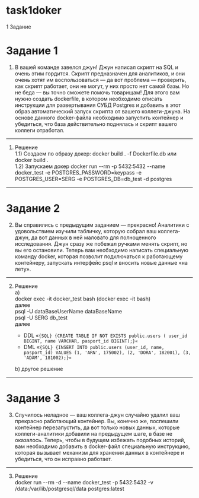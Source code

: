 # task1doker
1 Задание

# Задание 1 
1) В вашей команде завелся джун! Джун написал скрипт на SQL и очень этим гордится. Скрипт предназначен для аналитиков, и они очень хотят им воспользоваться — да вот проблема — проверить, как скрипт работает, они не могут, у них просто нет самой базы. Но не беда — вы точно сможете помочь товарищам! Для этого вам нужно создать dockerfile, в котором необходимо описать инструкции для развертывания СУБД Postgres и добавить в этот образ автоматический запуск скрипта от вашего коллеги-джуна. На основе данного docker-файла необходимо запустить контейнер и убедиться, что база действительно поднялась и скрипт вашего коллеги отработал.
-----------------
1) Решение  
 1.1) Создаем по образу докер:
docker build . -f Dockerfile.db или docker build .    
 1.2) Запускаем докер
docker run --rm -p 5432:5432 --name docker_test -e POSTGRES_PASSWORD=keypass -e POSTGRES_USER=SERG -e POSTGRES_DB=db_test -d postgres    
-----------------
# Задание 2 
2) Вы справились с предыдущим заданием — прекрасно! Аналитики с удовольствием изучили табличку, которую собрал ваш коллега-джун, да вот данных в ней маловато для полноценного исследования. Джун сразу же побежал ручками менять скрипт, но вы его остановили. Теперь вам необходимо написать специальную команду docker, которая позволит подключаться к работающему контейнеру, запускать интерфейс psql и вносить новые данные «на лету».
-----------------
2) Решение  
   a)  
   docker exec -it docker_test bash (docker exec -it <container-name> bash)  
   далее   
   psql -U dataBaseUserName dataBaseName  
   psql -U SERG db_test  
   далее  
   - DDL
   «`{SQL} {CREATE TABLE IF NOT EXISTS public.users (
    user_id BIGINT,
    name VARCHAR,
    pasport_id BIGINT);}«`
   - DML
   «`{SQL} {INSERT INTO public.users (user_id, name, pasport_id) VALUES
    (1, 'ARN', 175002),
    (2, 'DORA', 182001),
    (3, 'ADAM', 181002);}«`
   
   b)
   другое решение
-----------------
# Задание 3 
3) Случилось неладное — ваш коллега-джун случайно удалил ваш прекрасно работающий контейнер. Вы, конечно же, поспешили контейнер перезапустить, да вот только новых данных, которые коллеги-аналитики добавили на предыдущем шаге, в базе не оказалось. Теперь, чтобы в будущем избежать подобных историй,  вам необходимо добавить в docker-файл специальную инструкцию, которая вызывает механизм для хранения данных в контейнере и убедиться, что он исправно работает.
-----------------
3) Решение  
docker run --rm -d --name docker_test -p 5432:5432 -v /data:/var/lib/postgresql/data postgres:latest
